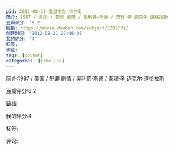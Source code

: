 ```yaml
---
pid: 2012-08-21-看过电影-华尔街
简介: 1987 / 美国 / 犯罪 剧情 / 奥利佛·斯通 / 查理·辛 迈克尔·道格拉斯
豆瓣评分: '8.2'
链接: https://movie.douban.com/subject/1292531/
创建时间: '2012-08-21 22:46:08'
我的评分: '4'
标签:
评论:
tags: [douban]
categories: [timeline]
---
```

简介:1987 / 美国 / 犯罪 剧情 / 奥利佛·斯通 / 查理·辛 迈克尔·道格拉斯

豆瓣评分:8.2

[链接](https://movie.douban.com/subject/1292531/)

我的评分:4

标签:

评论:


